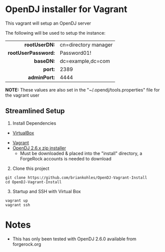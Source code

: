 # OpenDJ installer for Vagrant

This vagrant will setup an OpenDJ server

The following will be used to setup the instance:

|                       |                      |
| --------------------: | :------------------- |
| __rootUserDN:__       | cn=directory manager |
| __rootUserPassword:__ | Password01!          |
| __baseDN:__           | dc=example,dc=com    |
| __port:__             | 2389                 |
| __adminPort:__        | 4444                 |

**NOTE:** These values are also set in the "~/.opendj/tools.properties" file for the vagrant user

## Streamlined Setup

1) Install Dependencies

* [VirtualBox][virtualbox]
- [Vagrant][vagrant]
- [OpenDJ 2.6.x zip installer][opendj]
  - Must be downloaded & placed into the "install" directory, a ForgeRock accounts is needed to download

2) Clone this project
```
git clone https://github.com/briankohles/OpenDJ-Vagrant-Install
cd OpenDJ-Vagrant-Install
```

3) Startup and SSH with Virtual Box

```
vagrant up
vagrant ssh
```

# Notes

- This has only been tested with OpenDJ 2.6.0 available from forgerock.org

[virtualbox]: https://www.virtualbox.org/
[vagrant]: https://www.vagrantup.com/downloads.html
[opendj]: https://backstage.forgerock.com/downloads/enterprise/opendj/2.6.0/OpenDJ-2.6.0.zip
